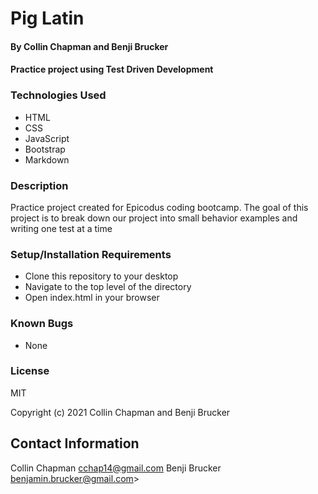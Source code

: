 # Pig Latin
#### By Collin Chapman and Benji Brucker
#### Practice project using Test Driven Development

### Technologies Used

* HTML
* CSS
* JavaScript
* Bootstrap
* Markdown

### Description

Practice project created for Epicodus coding bootcamp. The goal of this project is to break down our project into small behavior examples and writing one test at a time

###  Setup/Installation Requirements

* Clone this repository to your desktop
* Navigate to the top level of the directory
* Open index.html in your browser

### Known Bugs

* None

### License

MIT

Copyright (c) 2021 Collin Chapman and Benji Brucker

##  Contact Information

Collin Chapman cchap14@gmail.com
Benji Brucker benjamin.brucker@gmail.com>